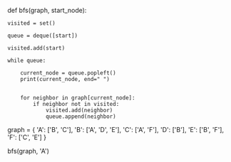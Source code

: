 def bfs(graph, start_node):
   
    visited = set()
    
    queue = deque([start])
   
    visited.add(start)
    
    while queue:
     
        current_node = queue.popleft()
        print(current_node, end=" ")  
        
       
        for neighbor in graph[current_node]:
            if neighbor not in visited:
                visited.add(neighbor)
                queue.append(neighbor)


graph = {
    'A': ['B', 'C'],
    'B': ['A', 'D', 'E'],
    'C': ['A', 'F'],
    'D': ['B'],
    'E': ['B', 'F'],
    'F': ['C', 'E']
}


bfs(graph, 'A')

